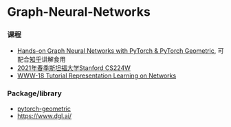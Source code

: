 # Graph-Neural-Networks

### 课程
- [Hands-on Graph Neural Networks with PyTorch & PyTorch Geometric](http://www.080910t.com/wp-content/uploads/2019/06/Hands-on-Graph-Neural-Networks-with-PyTorch-PyTorch-Geometric1.pdf), 可配合[知乎](https://zhuanlan.zhihu.com/p/94491664)讲解食用
- [2021年春季斯坦福大学Stanford CS224W](https://www.bilibili.com/video/BV1s54y1H76H)
- [WWW-18 Tutorial Representation Learning on Networks](http://snap.stanford.edu/proj/embeddings-www/)


### Package/library
- [pytorch-geometric](https://github.com/pyg-team/pytorch_geometric)
- https://www.dgl.ai/
